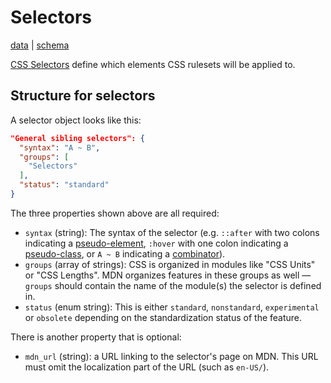 # Selectors

[data](https://github.com/mdn/data/blob/main/css/selectors.json) |
[schema](https://github.com/mdn/data/blob/main/css/selectors.schema.json)

[CSS Selectors](https://developer.mozilla.org/en-US/docs/Web/CSS/CSS_Selectors) define which elements CSS rulesets will be applied to.

## Structure for selectors

A selector object looks like this:

```json
"General sibling selectors": {
  "syntax": "A ~ B",
  "groups": [
    "Selectors"
  ],
  "status": "standard"
}
```

The three properties shown above are all required:
* `syntax` (string): The syntax of the selector (e.g. `::after` with two colons indicating a [pseudo-element](https://developer.mozilla.org/en-US/docs/Learn/CSS/Introduction_to_CSS/Pseudo-classes_and_pseudo-elements#Pseudo-elements), `:hover` with one colon indicating a [pseudo-class](https://developer.mozilla.org/en-US/docs/Learn/CSS/Introduction_to_CSS/Pseudo-classes_and_pseudo-elements#Pseudo-classes), or `A ~ B` indicating a [combinator](https://developer.mozilla.org/en-US/docs/Learn/CSS/Introduction_to_CSS/Combinators_and_multiple_selectors#Combinators)).
* `groups` (array of strings): CSS is organized in modules like "CSS Units" or "CSS Lengths". MDN organizes features in these groups as well — `groups` should contain the name of the module(s) the selector is defined in.
* `status` (enum string): This is either `standard`, `nonstandard`, `experimental` or `obsolete` depending on the standardization status of the feature.

There is another property that is optional:
* `mdn_url` (string): a URL linking to the selector's page on MDN. This URL must omit the localization part of the URL (such as `en-US/`).
